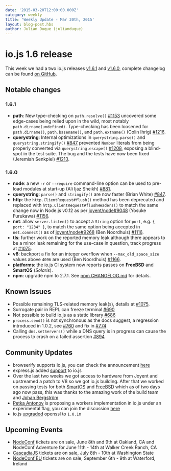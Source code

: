 ```yaml
---
date: '2015-03-20T12:00:00.000Z'
category: weekly
title: 'Weekly Update - Mar 20th, 2015'
layout: blog-post.hbs
author: Julian Duque (julianduque)
---
```


# io.js 1.6 release

This week we had a two io.js releases [v1.6.1](https://iojs.org/dist/v1.6.1/) and [v1.6.0](https://iojs.org/dist/v1.6.0/), complete changelog can be found [on GitHub](https://github.com/nodejs/node/blob/v1.x/CHANGELOG.md).

## Notable changes

### 1.6.1

- **path**: New type-checking on `path.resolve()` [#1153](https://github.com/nodejs/node/pull/1153) uncovered some edge-cases being relied upon in the wild, most notably `path.dirname(undefined)`. Type-checking has been loosened for `path.dirname()`, `path.basename()`, and `path.extname()` (Colin Ihrig) [#1216](https://github.com/nodejs/node/pull/1216).
- **querystring**: Internal optimizations in `querystring.parse()` and `querystring.stringify()` [#847](https://github.com/nodejs/node/pull/847) prevented `Number` literals from being properly converted via `querystring.escape()` [#1208](https://github.com/nodejs/node/issues/1208), exposing a blind-spot in the test suite. The bug and the tests have now been fixed (Jeremiah Senkpiel) [#1213](https://github.com/nodejs/node/pull/1213).

### 1.6.0

- **node**: a new `-r` or `--require` command-line option can be used to pre-load modules at start-up (Ali Ijaz Sheikh) [#881](https://github.com/nodejs/node/pull/881).
- **querystring**: `parse()` and `stringify()` are now faster (Brian White) [#847](https://github.com/nodejs/node/pull/847).
- **http**: the `http.ClientRequest#flush()` method has been deprecated and replaced with `http.ClientRequest#flushHeaders()` to match the same change now in Node.js v0.12 as per [joyent/node#9048](https://github.com/joyent/node/pull/9048) (Yosuke Furukawa) [#1156](https://github.com/nodejs/node/pull/1156).
- **net**: allow `server.listen()` to accept a `String` option for `port`, e.g. `{ port: "1234" }`, to match the same option being accepted in `net.connect()` as of [joyent/node#9268](https://github.com/joyent/node/pull/9268) (Ben Noordhuis) [#1116](https://github.com/nodejs/node/pull/1116).
- **tls**: further work on the reported memory leak although there appears to be a minor leak remaining for the use-case in question, track progress at [#1075](https://github.com/nodejs/node/issues/1075).
- **v8**: backport a fix for an integer overflow when `--max_old_space_size` values above `4096` are used (Ben Noordhuis) [#1166](https://github.com/nodejs/node/pull/1166).
- **platforms**: the io.js CI system now reports passes on **FreeBSD** and **SmartOS** (_Solaris_).
- **npm**: upgrade npm to 2.7.1. See [npm CHANGELOG.md](https://github.com/npm/npm/blob/master/CHANGELOG.md#v271-2015-03-05) for details.

## Known Issues

- Possible remaining TLS-related memory leak(s), details at [#1075](https://github.com/nodejs/node/issues/1075).
- Surrogate pair in REPL can freeze terminal [#690](https://github.com/nodejs/node/issues/690)
- Not possible to build io.js as a static library [#686](https://github.com/nodejs/node/issues/686)
- `process.send()` is not synchronous as the docs suggest, a regression introduced in 1.0.2, see [#760](https://github.com/nodejs/node/issues/760) and fix in [#774](https://github.com/nodejs/node/issues/774)
- Calling `dns.setServers()` while a DNS query is in progress can cause the process to crash on a failed assertion [#894](https://github.com/nodejs/node/issues/894)

## Community Updates

- browserify supports io.js, you can check the announcement [here](https://twitter.com/yosuke_furukawa/status/577150547850969088)
- express.js added [support](https://github.com/strongloop/express/commit/165660811aa9ba5f3733a7b033894f3d9a9c5e60) to io.js
- Over the last two weeks we got access to hardware from Joyent and upstreamed a patch to V8 so we got io.js building. After that we worked on passing tests for both [SmartOS](https://github.com/iojs/build/pull/64) and [FreeBSD](https://github.com/nodejs/node/pull/1167) which as of two days ago now pass, this was thanks to the amazing work of the build team and [Johan Bergström](https://github.com/jbergstroem)
- [Petka Antonov](https://github.com/petkaantonov) is proposing a workers implementation in io.js under an experimental flag, you can join the discussion [here](https://github.com/nodejs/node/pull/1159)
- io.js [upgraded](https://github.com/nodejs/node/pull/1206) openssl to `1.0.1m`

## Upcoming Events

- [NodeConf](http://nodeconf.com/) tickets are on sale, June 8th and 9th at Oakland, CA and NodeConf Adventure for June 11th - 14th at Walker Creek Ranch, CA
- [CascadiaJS](http://2015.cascadiajs.com/) tickets are on sale, July 8th - 10th at Washington State
- [NodeConf EU](http://nodeconf.eu/) tickets are on sale, September 6th - 9th at Waterford, Ireland
